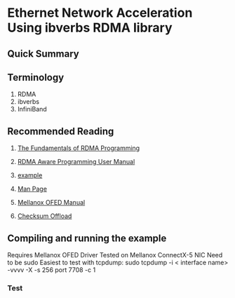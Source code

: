 # Ethernet Network Acceleration Using ibverbs RDMA library

## Quick Summary

## Terminology

1. RDMA
2. ibverbs
3. InfiniBand

## Recommended Reading

1. [The Fundamentals of RDMA Programming](https://academy.mellanox.com/en/course/rdma-programming-intro/?cm=446)

2. [RDMA Aware Programming User Manual](https://www.mellanox.com/related-docs/prod_software/RDMA_Aware_Programming_user_manual.pdf)

3. [example](https://community.mellanox.com/s/article/raw-ethernet-programming--basic-introduction---code-example)

4. [Man Page](https://man7.org/linux/man-pages/man3/ibv_create_flow.3.html)

5. [Mellanox OFED Manual](https://docs.mellanox.com/display/MLNXOFEDv461000/Ethernet+Network)

6. [Checksum Offload](https://manpages.debian.org/testing/libibverbs-dev/ibv_post_send.3.en.html)

## Compiling and running the example

Requires Mellanox OFED Driver
Tested on Mellanox ConnectX-5 NIC 
Need to be sudo
Easiest to test with tcpdump: sudo tcpdump -i < interface name> -vvvv -X -s 256 port 7708 -c 1

### Test